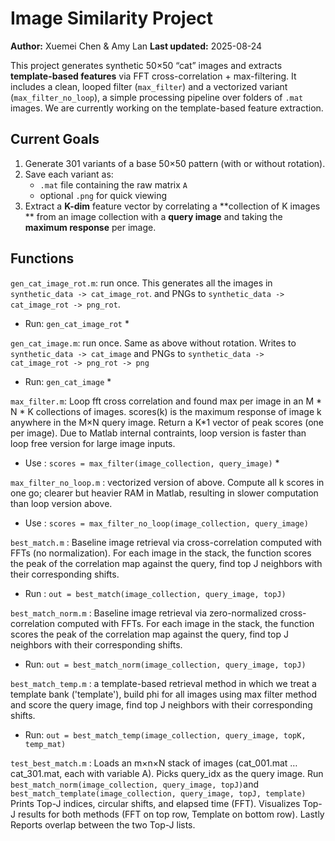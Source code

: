 # Image Similarity Project

**Author:** Xuemei Chen & Amy Lan 
**Last updated:** 2025-08-24

This project generates synthetic 50×50 “cat” images and extracts **template-based features** via FFT cross-correlation + max-filtering. It includes a clean, looped filter (`max_filter`) and a vectorized variant (`max_filter_no_loop`), a simple processing pipeline over folders of `.mat` images. We are currently working on the template-based feature extraction.

## Current Goals

1. Generate 301 variants of a base 50×50 pattern (with or without rotation).
2. Save each variant as:
   - `.mat` file containing the raw matrix `A`
   - optional `.png` for quick viewing
3. Extract a **K-dim** feature vector by correlating a **collection of K images ** from an image collection with a **query image** and taking the **maximum response** per image.

## Functions
`gen_cat_image_rot.m`: run once. This generates all the images in `synthetic_data -> cat_image_rot`. and PNGs to `synthetic_data -> cat_image_rot -> png_rot`. 
* Run: `gen_cat_image_rot` *

`gen_cat_image.m`: run once. Same as above without rotation. Writes to `synthetic_data -> cat_image` and PNGs to `synthetic_data -> cat_image_rot -> png_rot -> png`
* Run: `gen_cat_image` *


`max_filter.m`: Loop fft cross correlation and found max per image in an M * N * K collections of images. scores(k) is the maximum response of image k
anywhere in the M×N query image. Return a K*1 vector of peak scores (one per image). Due to Matlab internal contraints, loop version is faster than loop free version for large image inputs.
* Use : `scores = max_filter(image_collection, query_image)` *


`max_filter_no_loop.m` : vectorized version of above. Compute all k scores in one go; clearer but heavier RAM in Matlab, resulting in slower computation than loop version above.
* Use : `scores = max_filter_no_loop(image_collection, query_image)`

`best_match.m` : Baseline image retrieval via cross-correlation computed with FFTs (no normalization). For each image in the stack, the function scores the peak of the correlation map against the query, find top J neighbors with their corresponding shifts. 
* Run : `out = best_match(image_collection, query_image, topJ)`

`best_match_norm.m` : Baseline image retrieval via zero-normalized cross-correlation computed with FFTs. For each image in the stack, the function scores the peak of the correlation map against the query, find top J neighbors with their corresponding shifts. 
* Run: `out = best_match_norm(image_collection, query_image, topJ)`

`best_match_temp.m` : a template-based retrieval method in which we 
treat a template bank ('template'), build phi for all images using max filter method and score the query image, find top J neighbors with their corresponding shifts. 
* Run: `out = best_match_temp(image_collection, query_image, topK, temp_mat)`

`test_best_match.m` : Loads an m×n×N stack of images (cat_001.mat … cat_301.mat, each with variable A). Picks query_idx as the query image. Run
`best_match_norm(image_collection, query_image, topJ)`and `best_match_template(image_collection, query_image, topJ, template)`
Prints Top-J indices, circular shifts, and elapsed time (FFT). Visualizes Top-J results for both methods (FFT on top row, Template on bottom row). Lastly Reports overlap between the two Top-J lists.


